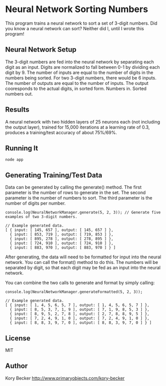 Neural Network Sorting Numbers
=========

This program trains a neural network to sort a set of 3-digit numbers. Did you know a neural network can sort? Neither did I, until I wrote this program!

Neural Network Setup
---

The 3-digit numbers are fed into the neural network by separating each digit as an input.
Digits are normalized to fall between 0-1 by dividing each digit by 9.
The number of inputs are equal to the number of digits in the numbers being sorted. For two 3-digit numbers, there would be 6 inputs.
The number of outputs are equal to the number of inputs. The output cooresponds to the actual digits, in sorted form.
Numbers in. Sorted numbers out.

Results
---

A neural network with two hidden layers of 25 neurons each (not including the output layer), trained for 15,000 iterations at a learning rate of 0.3, produces a training/test accuracy of about 75%/69%.

Running It
---

```
node app
```

Generating Training/Test Data
---

Data can be generated by calling the generate() method. The first parameter is the number of rows to generate in the set. The second parameter is the number of numbers to sort. The third parameter is the number of digits per number.

```
console.log(NeuralNetworkManager.generate(5, 2, 3)); // Generate five examples of two 3-digit numbers. 

// Example generated data.
[ { input: [ 145, 657 ], output: [ 145, 657 ] },
  { input: [ 853, 719 ], output: [ 719, 853 ] },
  { input: [ 895, 278 ], output: [ 278, 895 ] },
  { input: [ 724, 910 ], output: [ 724, 910 ] },
  { input: [ 883, 970 ], output: [ 883, 970 ] } ]
```

After generating, the data will need to be formatted for input into the neural network. You can call the format() method to do this. The numbers will be separated by digit, so that each digit may be fed as an input into the neural network.

You can combine the two calls to generate and format by simply calling:

```
console.log(NeuralNetworkManager.generateFormatted(5, 2, 3));

// Example generated data.
[ { input: [ 1, 4, 5, 6, 5, 7 ], output: [ 1, 4, 5, 6, 5, 7 ] },
  { input: [ 8, 5, 3, 7, 1, 9 ], output: [ 7, 1, 9, 8, 5, 3 ] },
  { input: [ 8, 9, 5, 2, 7, 8 ], output: [ 2, 7, 8, 8, 9, 5 ] },
  { input: [ 7, 2, 4, 9, 1, 0 ], output: [ 7, 2, 4, 9, 1, 0 ] },
  { input: [ 8, 8, 3, 9, 7, 0 ], output: [ 8, 8, 3, 9, 7, 0 ] } ]
```

License
----

MIT

Author
----
Kory Becker
http://www.primaryobjects.com/kory-becker
